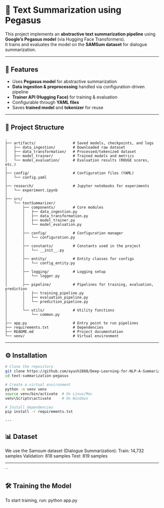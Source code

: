 # 📝 Text Summarization using Pegasus

This project implements an **abstractive text summarization pipeline** using **Google’s Pegasus model** (via Hugging Face Transformers).  
It trains and evaluates the model on the **SAMSum dataset** for dialogue summarization.

---

## 🚀 Features
- Uses **Pegasus model** for abstractive summarization
- **Data ingestion & preprocessing** handled via configuration-driven pipeline
- **Trainer API (Hugging Face)** for training & evaluation
- Configurable through **YAML files**
- Saves **trained model** and **tokenizer** for reuse

---

## 📂 Project Structure

```
.
├── artifacts/                 # Saved models, checkpoints, and logs
│   ├── data_ingestion/        # Downloaded raw dataset
│   ├── data_transformation/   # Processed/tokenized dataset
│   ├── model_trainer/         # Trained models and metrics
│   └── model_evaluation/      # Evaluation results (ROUGE scores, etc.)
│
├── config/                    # Configuration files (YAML)
│   └── config.yaml
│
├── research/                  # Jupyter notebooks for experiments
│   └── experiment.ipynb
│
├── src/
│   └── textSummarizer/
│       ├── components/        # Core modules
│       │   ├── data_ingestion.py
│       │   ├── data_transformation.py
│       │   ├── model_trainer.py
│       │   └── model_evaluation.py
│       │
│       ├── config/            # Configuration manager
│       │   └── configuration.py
│       │
│       ├── constants/         # Constants used in the project
│       │   └── __init__.py
│       │
│       ├── entity/            # Entity classes for configs
│       │   └── config_entity.py
│       │
│       ├── logging/           # Logging setup
│       │   └── logger.py
│       │
│       ├── pipeline/          # Pipelines for training, evaluation, prediction
│       │   ├── training_pipeline.py
│       │   ├── evaluation_pipeline.py
│       │   └── prediction_pipeline.py
│       │
│       └── utils/             # Utility functions
│           └── common.py
│
├── app.py                     # Entry point to run pipelines
├── requirements.txt           # Dependencies
├── README.md                  # Project documentation
└── venv/                      # Virtual environment
```


---

## ⚙️ Installation
```bash
# Clone the repository
git clone https://github.com/ayush2888/Deep-Learning-for-NLP-A-Summarization-Project.git
cd text-summarization-pegasus

# Create a virtual environment
python -m venv venv
source venv/bin/activate  # On Linux/Mac
venv\Scripts\activate     # On Windows

# Install dependencies
pip install -r requirements.txt

---

```
## 📊 Dataset

We use the Samsum dataset (Dialogue Summarization):
Train: 14,732 samples
Validation: 818 samples
Test: 819 samples

---

``
## 🛠️ Training the Model

To start training, run:
python app.py
